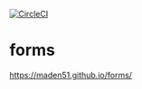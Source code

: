 [![CircleCI](https://circleci.com/gh/Maden51/forms/tree/main.svg?style=svg)](https://circleci.com/gh/Maden51/forms/tree/main)

# forms

https://maden51.github.io/forms/